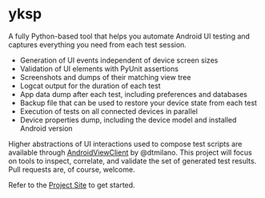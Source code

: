yksp
====

A fully Python-based tool that helps you automate Android UI testing and captures everything you need from each test session.

* Generation of UI events independent of device screen sizes
* Validation of UI elements with PyUnit assertions
* Screenshots and dumps of their matching view tree
* Logcat output for the duration of each test
* App data dump after each test, including preferences and databases
* Backup file that can be used to restore your device state from each test
* Execution of tests on all connected devices in parallel
* Device properties dump, including the device model and installed Android version

Higher abstractions of UI interactions used to compose test scripts are available through [AndroidViewClient](https://github.com/dtmilano/AndroidViewClient) by @dtmilano. This project will focus on tools to inspect, correlate, and validate the set of generated test results. Pull requests are, of course, welcome.

Refer to the [Project Site](http://benhylau.github.io/yksp) to get started.

